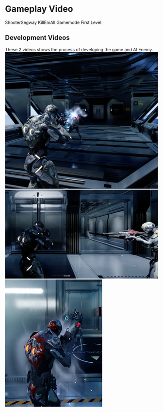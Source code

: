 # Gameplay Video 
ShooterSegway KillEmAll Gamemode First Level

## Development Videos
These 2 videos shows the process of developing the game and AI Enemy. 
[![AIShooterSegway](1.png)](https://youtu.be/6QzBiLXLpVc)
[![AIShooterSegway](2.png)](https://youtu.be/JUqj-FbyssM)
[![AIShooterSegway](3.png)](https://youtu.be/6ajnpDWujsA)
